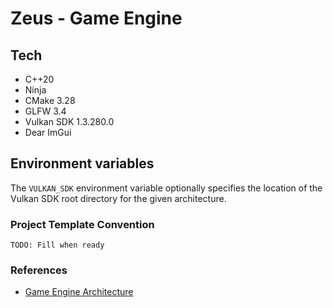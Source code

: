 # Zeus - Game Engine

## Tech
- C++20
- Ninja
- CMake 3.28
- GLFW 3.4
- Vulkan SDK 1.3.280.0
- Dear ImGui

## Environment variables
The `VULKAN_SDK` environment variable optionally specifies the location of the Vulkan SDK root directory for the given architecture.

### Project Template Convention
```
TODO: Fill when ready
```

### References
- [Game Engine Architecture](https://www.gameenginebook.com/)
